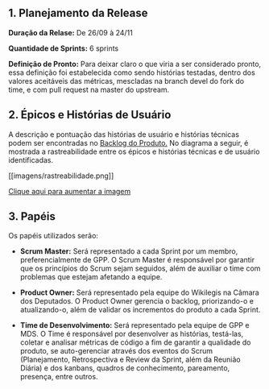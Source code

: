 ## 1. Planejamento da Release

**Duração da Relase:** De 26/09 à 24/11

**Quantidade de Sprints:** 6 sprints

**Definição de Pronto:** Para deixar claro o que viria a ser considerado pronto, essa definição foi estabelecida como sendo histórias testadas, dentro dos valores aceitáveis das métricas, mescladas na branch devel do fork do time, e com pull request na master do upstream.

## 2. Épicos e Histórias de Usuário

A descrição e pontuação das histórias de usuário e histórias técnicas podem ser encontradas no [Backlog do Produto.](https://github.com/fga-gpp-mds/2016.2-WikiLegis/wiki/Backlog-do-Produto) No diagrama a seguir, é mostrada a rastreabilidade entre os épicos e histórias técnicas e de usuário identificadas.

[[imagens/rastreabilidade.png]]

[Clique aqui para aumentar a imagem](https://github.com/fga-gpp-mds/2016.2-WikiLegis/wiki/imagens/rastreabilidade.png)

## 3. Papéis

Os papéis utilizados serão:

- **Scrum Master:** Será representado a cada Sprint por um membro, preferencialmente de GPP. O Scrum Master é responsável por garantir que os princípios do Scrum sejam seguidos, além de auxiliar o time com problemas que estejam afetando a equipe.

- **Product Owner:** Será representado pela equipe do Wikilegis na Câmara dos Deputados. O Product Owner gerencia o backlog, priorizando-o e atualizando-o, além de validar os incrementos do produto a cada Sprint.

- **Time de Desenvolvimento:** Será representado pela equipe de GPP e MDS. O Time é responsável por desenvolver as histórias, testá-las, coletar e analisar métricas de código a fim de garantir a qualidade do produto, se auto-gerenciar através dos eventos do Scrum (Planejamento, Retrospectiva e Review da Sprint, além da Reunião Diária) e dos kanbans, quadros de conhecimento, pareamento, presença, entre outros.